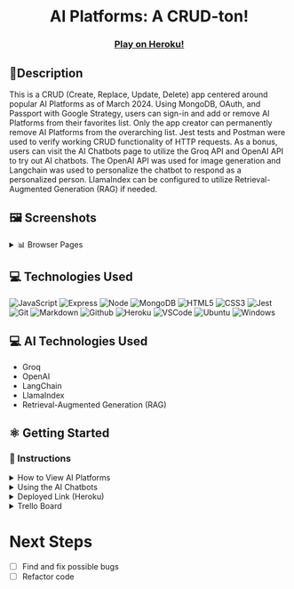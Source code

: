 # <h1 align="center">AI Platforms: A CRUD-ton!</h1>
#### <h3 align="center"><a href="https://ai-platforms-list-crud-64ab4f9bb249.herokuapp.com/platforms">Play on Heroku!</a></h3>

## 📝Description
This is a CRUD (Create, Replace, Update, Delete) app centered around popular AI Platforms as of March 2024. Using MongoDB, OAuth, and Passport with Google Strategy, users can sign-in and add or remove AI Platforms from their favorites list.  Only the app creator can permanently remove AI Platforms from the overarching list.  Jest tests and Postman were used to verify working CRUD functionality of HTTP requests.  As a bonus, users can visit the AI Chatbots page to utilize the Groq API and OpenAI API to try out AI chatbots.  The OpenAI API was used for image generation and Langchain was used to personalize the chatbot to respond as a personalized person.  LlamaIndex can be configured to utilize Retrieval-Augmented Generation (RAG) if needed.

## 🖼️ Screenshots
<details>
 <summary> 📊 Browser Pages</summary>
 
 | Description | Screenshot |
 |------------ | ------------|
 | <h3 align="center">Home Page</h3> | <img src="./imgs/front-page.png" width="500">
 | <h3 align="center">AI Chatbots Page</h3> | <img src="./imgs/chatbot-page.png" width="500">
 | <h3 align="center">Favorites List</h3> | <img src="./imgs/favorites-page.png" width="500">
 
</details>

## 💻 Technologies Used

![JavaScript](https://img.shields.io/badge/JavaScript-323330?style=for-the-badge&logo=javascript&logoColor=F7DF1E)
![Express](https://img.shields.io/badge/Express%20js-000000?style=for-the-badge&logo=express&logoColor=white)
![Node](https://img.shields.io/badge/Node%20js-339933?style=for-the-badge&logo=nodedotjs&logoColor=white)
![MongoDB](https://img.shields.io/badge/MongoDB-4EA94B?style=for-the-badge&logo=mongodb&logoColor=white)
![HTML5](https://img.shields.io/badge/HTML5-E34F26?style=for-the-badge&logo=html5&logoColor=white)
![CSS3](https://img.shields.io/badge/CSS3-1572B6?style=for-the-badge&logo=css3&logoColor=white)
![Jest](https://img.shields.io/badge/Jest-C21325?style=for-the-badge&logo=jest&logoColor=white)
![Git](https://img.shields.io/badge/GIT-E44C30?style=for-the-badge&logo=git&logoColor=white)
![Markdown](https://img.shields.io/badge/Markdown-000000?style=for-the-badge&logo=markdown&logoColor=white)
![Github](https://img.shields.io/badge/GitHub-100000?style=for-the-badge&logo=github&logoColor=white)
![Heroku](https://img.shields.io/badge/Heroku-430098?style=for-the-badge&logo=heroku&logoColor=white)
![VSCode](https://img.shields.io/badge/VSCode-0078D4?style=for-the-badge&logo=visual%20studio%20code&logoColor=white)
![Ubuntu](https://img.shields.io/badge/Ubuntu-E95420?style=for-the-badge&logo=ubuntu&logoColor=white)
![Windows](https://img.shields.io/badge/Windows-0078D6?style=for-the-badge&logo=windows&logoColor=white)

## 💻 AI Technologies Used
- Groq
- OpenAI
- LangChain
- LlamaIndex
- Retrieval-Augmented Generation (RAG)

## ⚛️ Getting Started
### 📲 Instructions
<details>
<summary>How to View AI Platforms</summary>
1. Open app entry, a list of platforms are visible.  The list can be sorted in ascending or descending order by name and industry.
 
2. Click a star on an AI platform to add it to your favorites list.
 
3. Click the i icon on an AI platform to view more details about that AI platform.

4. AI platforms that have been favorites will show up in your favorites list on the "Favorites" Page.
</details>
<details>
<summary>Using the AI Chatbots</summary>
1. Navigate to the nav bar on top of the screen and click "AI Chatbots".
 
2. Four API's have been implemented using OpenAI, Groq, LLamaIndex, and LangChain.
 
3. Enter prompts into the fields to generate AI prompts based on your entry.
</details>

<details>
<summary>Deployed Link (Heroku)</summary>
<a href="https://ai-platforms-list-crud-64ab4f9bb249.herokuapp.com/platforms">https://ai-platforms-list-crud-64ab4f9bb249.herokuapp.com/platforms</a>
</details>

<details>
<summary>Trello Board</summary>
<a href="https://trello.com/invite/b/wxJJovTM/ATTIe2671fe1c19bf987e8e016b85b7b29e5F84E9127/ai-program-list">https://trello.com/invite/b/wxJJovTM/ATTIe2671fe1c19bf987e8e016b85b7b29e5F84E9127/ai-program-list</a>
</details>

# Next Steps

- [ ] Find and fix possible bugs
- [ ] Refactor code
